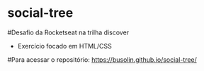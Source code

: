 # social-tree

#Desafio da Rocketseat na trilha discover
- Exercício focado em HTML/CSS

#Para acessar o repositório:
https://busolin.github.io/social-tree/
